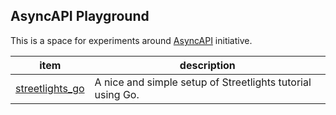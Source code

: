 ## AsyncAPI Playground

This is a space for experiments around [AsyncAPI](https://asyncapi.com) initiative.

| item | description |
| ---- | ----------- |
| [streetlights_go](./streetlights_go/readme.md) | A nice and simple setup of Streetlights tutorial using Go. |


<br/>
